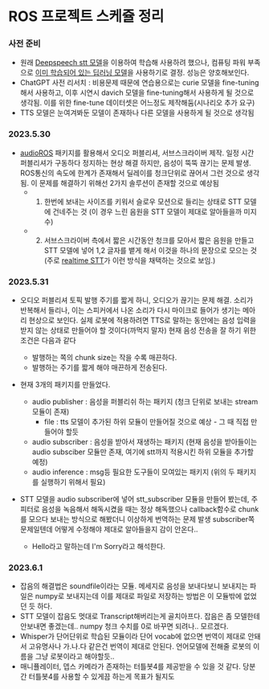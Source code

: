 # ROS 프로젝트 스케쥴 정리
### 사전 준비
- 원래 [Deepspeech stt 모델](https://github.com/sooftware/kospeech)을 이용하여 학습해 사용하려 했으나, 컴퓨팅 파워 부족으로 [이미 학습되어 있는 딥러닝 모델](https://github.com/openai/whisper)을 사용하기로 결정. 성능은 양호해보인다. 
- ChatGPT 사전 리서치 : 비용문제 때문에 연습용으로는 curie 모델을 fine-tuning해서 사용하고, 이후 시연시 davich 모델을 fine-tuning해서 사용하게 될 것으로 생각됨. 이를 위한 fine-tune 데이터셋은 어느정도 제작해둠(시나리오 추가 요구)
- TTS 모델은 눈여겨봐둔 모델이 존재하나 다른 모델을 사용하게 될 것으로 생각됨 

### 2023.5.30
- [audioROS](https://github.com/LCAV/audioROS) 패키지를 활용해서 오디오 퍼블리셔, 서브스크라이버 제작. 일정 시간 퍼블리셔가 구동하다 정지하는 현상 해결
  하지만, 음성이 뚝뚝 끊기는 문제 발생. ROS통신의 속도에 한계가 존재해서 딜레이를 청크단위로 끊어서 그런 것으로 생각됨.
  이 문제를 해결하기 위해선 2가지 솔루션이 존재할 것으로 예상됨
  - 1. 한번에 보내는 사이즈를 키워서 슬로우 모션으로 들리는 상태로 STT 모델에 건네주는 것 (이 경우 느린 음원을 STT 모델이 제대로 알아들을까 미지수)
  - 2. 서브스크라이버 측에서 짧은 시간동안 청크를 모아서 짧은 음원을 만들고 STT 모델에 넣어 1,2 글자를 뱉게 해서 이것을 하나의 문장으로 모으는 것
    (주로 [realtime STT](https://github.com/davabase/whisper_real_time/blob/master/transcribe_demo.py)가 이런 방식을 채택하는 것으로 보임.) 

### 2023.5.31
- 오디오 퍼블리셔 토픽 발행 주기를 짧게 하니, 오디오가 끊기는 문제 해결. 소리가 반복해서 들리나, 이는 스피커에서 나온 소리가 다시 마이크로 들어가 생기는 메아리 현상으로 보인다.
  실제 로봇에 적용하려면 TTS로 말하는 동안에는 음성 입력을 받지 않는 상태로 만들어야 할 것이다(까먹지 말자)
  현재 음성 전송을 잘 하기 위한 조건은 다음과 같다
   - 발행하는 쪽의 chunk size는 작을 수록 매끈하다.
   - 발행하는 주기를 짧게 해야 매끈하게 전송된다.

- 현재 3개의 패키지를 만들었다.
    - audio publisher : 음성을 퍼블리쉬 하는 패키지 (청크 단위로 보내는 stream 모듈이 존재)
      - file : tts 모델이 추가된 하위 모듈이 만들어질 것으로 예상 - 그 때 직접 만들어야 할듯
    - audio subscriber : 음성을 받아서 재생하는 패키지 (현재 음성을 받아들이는 audio subsciber 모듈만 존재, 여기에 stt까지 적용시킨 하위 모듈을 추가할 예정)
    - audio inference : msg등 필요한 도구들이 모여있는 패키지 (위의 두 패키지를 실행하기 위해서 필요)

- STT 모델을 audio subscriber에 넣어 stt_subscriber 모듈을 만들어 봤는데, 주피터로 음성을 녹음해서 해독시켰을 때는 정상 해독했으나
  callback함수로 chunk를 모으다 보내는 방식으로 해봤더니 이상하게 번역하는 문제 발생
  subscriber쪽 문제일텐데 어떻게 수정해야 제대로 알아들을지 감이 안온다..
  - Hello라고 말하는데 I'm Sorry라고 해석한다.
 
### 2023.6.1
- 잡음의 해결법은 soundfile이라는 모듈.
  메세지로 음성을 보내다보니 보내지는 파일은 numpy로 보내지는데 이를 제대로 파일로 저장하는 방법은 이 모듈밖에 없었던 듯 하다.
- STT 모델이 잡음도 멋대로 Transcript해버리는게 골치아프다. 잡음은 좀 모델한테 안보내면 좋겠는데.. numpy 청크 수치를 0로 바꾸면 되려나.. 모르겠다.
- Whisper가 단어단위로 학습된 모듈이라 단어 vocab에 없으면 번역이 제대로 안돼서 고유명사나 가.나.다 같은건 번역이 제대로 안된다.
  언어모델에 전해줄 로봇의 이름을 그냥 로봇이라고 해야할듯..
- 매니퓰레이터, 뎁스 카메라가 존재하는 터틀봇4를 제공받을 수 있을 것 같다. 당분간 터틀봇4를 사용할 수 있게끔 하는게 목표가 될지도
